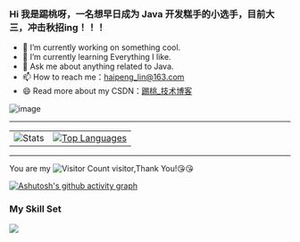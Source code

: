 <link rel="stylesheet" type="text/css" href="style.css">


### Hi 我是踢桃呀，一名想早日成为 Java 开发糕手的小选手，目前大三，冲击秋招ing！！！

- 🔭 I’m currently working on something cool.
- 🌱 I’m currently learning Everything I like.
- 💬 Ask me about anything related to Java.
- 📫 How to reach me：haipeng_lin@163.com
- 😄 Read more about my CSDN：[踢桃_技术博客](https://haipeng-lin.blog.csdn.net/)

![image](https://github.com/haipeng-lin/haipeng-lin/assets/170423484/6dad9a74-eeed-4315-b3d2-093734ae3e38)



---

<table style="border-collapse: collapse;">
  <tr>
    <td style="border: none;">
      <img src="https://github-readme-stats.vercel.app/api?username=haipeng-lin&show_icons=true&theme=cobalt" alt="Stats">
    </td>
    <td style="border: none;">
      <a href="https://github.com/anuraghazra/github-readme-stats">
        <img src="https://github-readme-stats.vercel.app/api/top-langs/?username=haipeng-lin&layout=compact" alt="Top Languages">
      </a>
    </td>
  </tr>
</table>


---
You are my ![Visitor Count](https://profile-counter.glitch.me/haipeng-lin/count.svg) visitor,Thank You!:kissing_heart::kissing_heart:

[![Ashutosh's github activity graph](https://github-readme-activity-graph.vercel.app/graph?username=haipeng-lin&theme=dracula)](https://github.com/ashutosh00710/github-readme-activity-graph)

### My Skill Set

![](https://img.shields.io/badge/Java-ED8B00?style=for-the-badge&logo=openjdk&logoColor=white)

